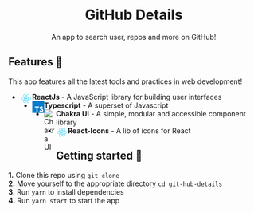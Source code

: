 <h1 align="center">
  <br>
  GitHub Details
 </h1>
 
<p align="center">An app to search user, repos and more on GitHub!</p>
 
<!-- <p align="center">
  <img src="public/gif.gif"/>
</p> -->

## Features 🧪
This app features all the latest tools and practices in web development!
 - <img align="left" alt="ReactJs" width="24px" src="https://raw.githubusercontent.com/github/explore/80688e429a7d4ef2fca1e82350fe8e3517d3494d/topics/react/react.png" />**ReactJs** - A JavaScript library for building user interfaces
 - <img align="left" alt="Typescript" width="24px" src="https://raw.githubusercontent.com/github/explore/80688e429a7d4ef2fca1e82350fe8e3517d3494d/topics/typescript/typescript.png" />**Typescript** - A superset of Javascript
 - <img align="left" alt="Chakra UI" width="24px" src="https://itelofilho.gallerycdn.vsassets.io/extensions/itelofilho/chakra-ui-cheatsheet/0.1.2/1602346378840/Microsoft.VisualStudio.Services.Icons.Default" />**Chakra UI** - A simple, modular and accessible component library
 - <img align="left" alt="React-Icons" width="24px" src="https://raw.githubusercontent.com/github/explore/80688e429a7d4ef2fca1e82350fe8e3517d3494d/topics/react/react.png" />**React-Icons** - A lib of icons for React

## Getting started 🚀

**1.** Clone this repo using `git clone`<br />
**2.** Move yourself to the appropriate directory `cd git-hub-details`<br />
**3.** Run `yarn` to install dependencies<br />
**4.** Run `yarn start` to start the app
<br>
<br>
